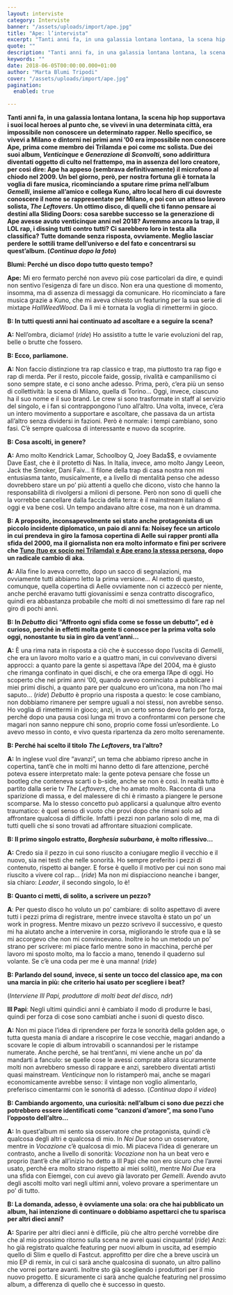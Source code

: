 ```yaml
---
layout: interviste
category: Interviste
banner: "/assets/uploads/import/ape.jpg"
title: "Ape: l’intervista"
excerpt: "Tanti anni fa, in una galassia lontana lontana, la scena hip hop supportava i suoi local heroes al punto che, se vivevi in una determinata città, era impossibile non conoscere un determinato rapper. Nello specifico, se vivevi a Milano e dintorni nei primi anni ’00 era impossibile non conoscere Ape, prima come membro dei Trilamda…"
quote: ""
description: "Tanti anni fa, in una galassia lontana lontana, la scena hip hop supportava i suoi local heroes al punto che, se vivevi in una determinata città, era impossibile non conoscere un determinato rapper. Nello specifico, se vivevi a Milano e dintorni nei primi anni ’00 era impossibile non conoscere Ape, prima come membro dei Trilamda…"
keywords: ""
date: 2018-06-05T00:00:00.000+01:00
author: "Marta Blumi Tripodi"
cover: "/assets/uploads/import/ape.jpg"
pagination:
  enabled: true

---
```


**Tanti anni fa, in una galassia lontana lontana, la scena hip hop supportava i suoi local heroes al punto che, se vivevi in una determinata città, era impossibile non conoscere un determinato rapper. Nello specifico, se vivevi a Milano e dintorni nei primi anni ’00 era impossibile non conoscere Ape, prima come membro dei Trilamda e poi come mc solista. Due dei suoi album, _Venticinque_ e _Generazione di Sconvolti_, sono addirittura diventati oggetto di culto nel frattempo, ma in assenza del loro creatore, per così dire: Ape ha appeso (sembrava definitivamente) il microfono al chiodo nel 2009\. Un bel giorno, però, per nostra fortuna gli è tornata la voglia di fare musica, ricominciando a sputare rime prima nell’album _Gemelli_, insieme all’amico e collega Kuno, altro local hero di cui dovreste conoscere il nome se rappresentate per Milano, e poi con un atteso lavoro solista, _The Leftovers_. Un ottimo disco, di quelli che ti fanno pensare ai destini alla Sliding Doors: cosa sarebbe successo se la generazione di Ape avesse avuto venticinque anni nel 2018? Avremmo ancora la trap, il LOL rap, i dissing tutti contro tutti? Ci sarebbero loro in testa alla classifica? Tutte domande senza risposta, ovviamente. Meglio lasciar perdere le sottili trame dell’universo e del fato e concentrarsi su quest’album. (_Continua dopo la foto_)**

**Blumi: Perché un disco dopo tutto questo tempo?**

**Ape:** Mi ero fermato perché non avevo più cose particolari da dire, e quindi non sentivo l’esigenza di fare un disco. Non era una questione di momento, insomma, ma di assenza di messaggi da comunicare. Ho ricominciato a fare musica grazie a Kuno, che mi aveva chiesto un featuring per la sua serie di mixtape _HallWeedWood_. Da lì mi è tornata la voglia di rimettermi in gioco.

**B: In tutti questi anni hai continuato ad ascoltare e a seguire la scena?**

**A:** Nell’ombra, diciamo! (_ride_) Ho assistito a tutte le varie evoluzioni del rap, belle o brutte che fossero.

**B: Ecco, parliamone.**

**A:** Non faccio distinzione tra rap classico e trap, ma piuttosto tra rap figo e rap di merda. Per il resto, piccole faide, gossip, rivalità e campanilismo ci sono sempre state, e ci sono anche adesso. Prima, però, c’era più un senso di collettività: la scena di Milano, quella di Torino… Oggi, invece, ciascuno ha il suo nome e il suo brand. Le crew si sono trasformate in staff al servizio del singolo, e i fan si contrappongono l’uno all’altro. Una volta, invece, c’era un intero movimento a supportare e ascoltare, che passava da un artista all’altro senza dividersi in fazioni. Però è normale: i tempi cambiano, sono fasi. C’è sempre qualcosa di interessante e nuovo da scoprire.

**B: Cosa ascolti, in genere?**

**A:** Amo molto Kendrick Lamar, Schoolboy Q, Joey Bada$$, e ovviamente Dave East, che è il protetto di Nas. In Italia, invece, amo molto Jangy Leeon, Jack the Smoker, Dani Faiv… Il filone della trap di casa nostra non mi entusiasma tanto, musicalmente, e a livello di mentalità penso che adesso dovrebbero stare un po’ più attenti a quello che dicono, visto che hanno la responsabilità di rivolgersi a milioni di persone. Però non sono di quelli che la vorrebbe cancellare dalla faccia della terra: è il mainstream italiano di oggi e va bene così. Un tempo andavano altre cose, ma non è un dramma.

**B: A proposito, inconsapevolmente sei stato anche protagonista di un piccolo incidente diplomatico, un paio di anni fa: Noisey fece un articolo in cui prendeva in giro la famosa copertina di Aelle sui rapper pronti alla sfida del 2000, ma il giornalista non era molto informato e finì per scrivere che [Tuno (tuo ex socio nei Trilamda) e Ape erano la stessa persona](https://hotmc.com/che-fine-hanno-fatto-davvero-i-rapper-della-classe-del-2000-di-aelle-prima-puntata/), dopo un radicale cambio di aka.**

**A:** Alla fine lo aveva corretto, dopo un sacco di segnalazioni, ma ovviamente tutti abbiamo letto la prima versione… Al netto di questo, comunque, quella copertina di Aelle ovviamente non ci azzeccò per niente, anche perché eravamo tutti giovanissimi e senza contratto discografico, quindi era abbastanza probabile che molti di noi smettessimo di fare rap nel giro di pochi anni.

**B: In _Debutto_ dici “Affronto ogni sfida come se fosse un debutto”, ed è curioso, perché in effetti molta gente ti conosce per la prima volta solo oggi, nonostante tu sia in giro da vent’anni…**

**A:** È una rima nata in risposta a ciò che è successo dopo l’uscita di _Gemelli_, che era un lavoro molto vario e a quattro mani, in cui convivevano diversi approcci: a quanto pare la gente si aspettava l’Ape del 2004, ma è giusto che rimanga confinato in quei dischi, e che ora emerga l’Ape di oggi. Ho scoperto che nei primi anni ’00, quando avevo cominciato a pubblicare i miei primi dischi, a quanto pare per qualcuno ero un’icona, ma non l’ho mai saputo… (_ride_) _Debutto_ è proprio una risposta a questo: le cose cambiano, non dobbiamo rimanere per sempre uguali a noi stessi, non avrebbe senso. Ho voglia di rimettermi in gioco; anzi, in un certo senso devo farlo per forza, perché dopo una pausa così lunga mi trovo a confrontarmi con persone che magari non sanno neppure chi sono, proprio come fossi un’esordiente. Lo avevo messo in conto, e vivo questa ripartenza da zero molto serenamente.

**B: Perché hai scelto il titolo _The Leftovers_, tra l’altro?**

**A:** In inglese vuol dire “avanzi”, un tema che abbiamo ripreso anche in copertina, tant’è che in molti mi hanno detto di fare attenzione, perché poteva essere interpretato male: la gente poteva pensare che fosse un bootleg che conteneva scarti o b-side, anche se non è così. In realtà tutto è partito dalla serie tv _The Leftovers_, che ho amato molto. Racconta di una sparizione di massa, e del malessere di chi è rimasto a piangere le persone scomparse. Ma lo stesso concetto può applicarsi a qualunque altro evento traumatico: è quel senso di vuoto che provi dopo che rimani solo ad affrontare qualcosa di difficile. Infatti i pezzi non parlano solo di me, ma di tutti quelli che si sono trovati ad affrontare situazioni complicate.

**B: Il primo singolo estratto, _Borghesia suburbana_, è molto riflessivo…**

**A:** Credo sia il pezzo in cui sono riuscito a coniugare meglio il vecchio e il nuovo, sia nei testi che nelle sonorità. Ho sempre preferito i pezzi di contenuto, rispetto ai banger. E forse è quello il motivo per cui non sono mai riuscito a vivere col rap… (_ride_) Ma non mi dispiacciono neanche i banger, sia chiaro: _Leader_, il secondo singolo, lo è!

**B: Quanto ci metti, di solito, a scrivere un pezzo?**

**A**: Per questo disco ho voluto un po’ cambiare: di solito aspettavo di avere tutti i pezzi prima di registrare, mentre invece stavolta è stato un po’ un work in progress. Mentre mixavo un pezzo scrivevo il successivo, e questo mi ha aiutato anche a intervenire in corsa, migliorando le strofe qua e là se mi accorgevo che non mi convincevano. Inoltre io ho un metodo un po’ strano per scrivere: mi piace farlo mentre sono in macchina, perché per lavoro mi sposto molto, ma lo faccio a mano, tenendo il quaderno sul volante. Se c’è una coda per me è una manna! (_ride_)

**B: Parlando del sound, invece, si sente un tocco del classico ape, ma con una marcia in più: che criterio hai usato per scegliere i beat?**

(_Interviene Ill Papi, produttore di molti beat del disco, ndr_)

**Ill Papi**: Negli ultimi quindici anni è cambiato il modo di produrre le basi, quindi per forza di cose sono cambiati anche i suoni di questo disco.

**A:** Non mi piace l’idea di riprendere per forza le sonorità della golden age, o tutta questa mania di andare a riscoprire le cose vecchie, magari andando a scovare le copie di album introvabili o scannandosi per le ristampe numerate. Anche perché, se hai trent’anni, mi viene anche un po’ da mandarti a fanculo: se quelle cose le avessi comprate allora sicuramente molti non avrebbero smesso di rappare e anzi, sarebbero diventati artisti quasi mainstream. _Venticinque_ non lo ristamperò mai, anche se magari economicamente avrebbe senso: il vintage non voglio alimentarlo, preferisco cimentarmi con le sonorità di adesso. (_Continua dopo il video_)

**B: Cambiando argomento, una curiosità: nell’album ci sono due pezzi che potrebbero essere identificati come “canzoni d’amore”, ma sono l’uno l’opposto dell’altro…**

**A:** In quest’album mi sento sia osservatore che protagonista, quindi c’è qualcosa degli altri e qualcosa di mio. In _Noi Due_ sono un osservatore, mentre in _Vocazione_ c’è qualcosa di mio. Mi piaceva l’idea di generare un contrasto, anche a livello di sonorità: _Vocazione_ non ha un beat vero e proprio (tant’è che all’inizio ho detto a Ill Papi che non ero sicuro che l’avrei usato, perché era molto strano rispetto ai miei soliti), mentre _Noi Due_ era una sfida con Eiemgei, con cui avevo già lavorato per _Gemelli_. Avendo avuto degli ascolti molto vari negli ultimi anni, volevo provare a sperimentare un po’ di tutto.

**B: La domanda, adesso, è ovviamente una sola: ora che hai pubblicato un album, hai intenzione di continuare o dobbiamo aspettarci che tu sparisca per altri dieci anni?**

**A:** Sparire per altri dieci anni è difficile, più che altro perché vorrebbe dire che al mio prossimo ritorno sulla scena ne avrei quasi cinquanta! (_ride_) Anzi: ho già registrato qualche featuring per nuovi album in uscita, ad esempio quello di Slim e quello di Fastcut. approfitto per dire che a breve uscirà un mio EP di remix, in cui ci sarà anche qualcosina di suonato, un altro pallino che vorrei portare avanti. Inoltre sto già scegliendo i produttori per il mio nuovo progetto. E sicuramente ci sarà anche qualche featuring nel prossimo album, a differenza di quello che è successo in questo.